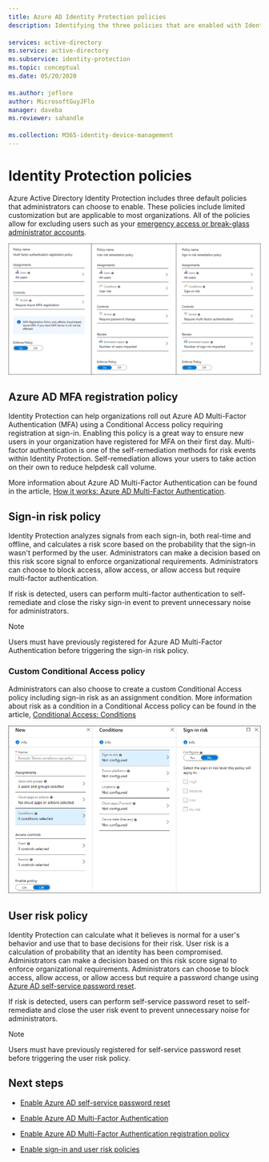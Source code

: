```yaml
---
title: Azure AD Identity Protection policies
description: Identifying the three policies that are enabled with Identity Protection

services: active-directory
ms.service: active-directory
ms.subservice: identity-protection
ms.topic: conceptual
ms.date: 05/20/2020

ms.author: joflore
author: MicrosoftGuyJFlo
manager: daveba
ms.reviewer: sahandle

ms.collection: M365-identity-device-management
---
```

# Identity Protection policies

Azure Active Directory Identity Protection includes three default policies that administrators can choose to enable. These policies include limited customization but are applicable to most organizations. All of the policies allow for excluding users such as your [emergency access or break-glass administrator accounts](../roles/security-emergency-access.md).

![Identity Protection policies](./media/concept-identity-protection-policies/identity-protection-policies.png)

## Azure AD MFA registration policy

Identity Protection can help organizations roll out Azure AD Multi-Factor Authentication (MFA) using a Conditional Access policy requiring registration at sign-in. Enabling this policy is a great way to ensure new users in your organization have registered for MFA on their first day. Multi-factor authentication is one of the self-remediation methods for risk events within Identity Protection. Self-remediation allows your users to take action on their own to reduce helpdesk call volume.

More information about Azure AD Multi-Factor Authentication can be found in the article, [How it works: Azure AD Multi-Factor Authentication](../authentication/concept-mfa-howitworks.md).

## Sign-in risk policy

Identity Protection analyzes signals from each sign-in, both real-time and offline, and calculates a risk score based on the probability that the sign-in wasn't performed by the user. Administrators can make a decision based on this risk score signal to enforce organizational requirements. Administrators can choose to block access, allow access, or allow access but require multi-factor authentication.

If risk is detected, users can perform multi-factor authentication to self-remediate and close the risky sign-in event to prevent unnecessary noise for administrators.

> [!NOTE] 
> Users must have previously registered for Azure AD Multi-Factor Authentication before triggering the sign-in risk policy.

### Custom Conditional Access policy

Administrators can also choose to create a custom Conditional Access policy including sign-in risk as an assignment condition. More information about risk as a condition in a Conditional Access policy can be found in the article, [Conditional Access: Conditions](../conditional-access/concept-conditional-access-conditions.md#sign-in-risk)

![Custom Conditional Access sign-in risk policy](./media/concept-identity-protection-policies/identity-protection-custom-sign-in-policy.png)

## User risk policy

Identity Protection can calculate what it believes is normal for a user's behavior and use that to base decisions for their risk. User risk is a calculation of probability that an identity has been compromised. Administrators can make a decision based on this risk score signal to enforce organizational requirements. Administrators can choose to block access, allow access, or allow access but require a password change using [Azure AD self-service password reset](../authentication/howto-sspr-deployment.md).

If risk is detected, users can perform self-service password reset to self-remediate and close the user risk event to prevent unnecessary noise for administrators.

> [!NOTE] 
> Users must have previously registered for self-service password reset before triggering the user risk policy.

## Next steps

- [Enable Azure AD self-service password reset](../authentication/howto-sspr-deployment.md)

- [Enable Azure AD Multi-Factor Authentication](../authentication/howto-mfa-getstarted.md)

- [Enable Azure AD Multi-Factor Authentication registration policy](howto-identity-protection-configure-mfa-policy.md)

- [Enable sign-in and user risk policies](howto-identity-protection-configure-risk-policies.md)
